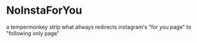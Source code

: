 # NoInstaForYou
a tempermonkey strip what allways redirects instagram's "for you page" to "following only page"
